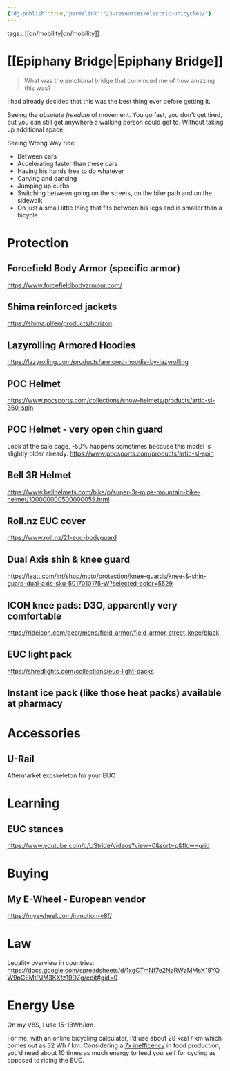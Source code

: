 ```yaml
---
{"dg-publish":true,"permalink":"/3-resources/electric-unicycles/"}
---
```


tags:: [[on/mobility\|on/mobility]] 

# [[Epiphany Bridge\|Epiphany Bridge]]
> What was the emotional bridge that convinced me of how amazing this was?

I had already decided that this was the best thing ever before getting it.

Seeing the *absolute freedom* of movement. You go fast, you don't get tired, but you can still get anywhere a walking person could get to. Without taking up additional space.

Seeing Wrong Way ride:
- Between cars
- Accelerating faster than these cars
- Having his hands free to do whatever
- Carving and dancing
- Jumping up curbs
- Switching between going on the streets, on the bike path and on the sidewalk
- On just a small little thing that fits between his legs and is smaller than a bicycle

# Protection
## Forcefield Body Armor (specific armor)
<https://www.forcefieldbodyarmour.com/>

## Shima reinforced jackets
<https://shima.pl/en/products/horizon>

## Lazyrolling Armored Hoodies
<https://lazyrolling.com/products/armored-hoodie-by-lazyrolling>

## POC Helmet
<https://www.pocsports.com/collections/snow-helmets/products/artic-sl-360-spin>

## POC Helmet - very open chin guard
Look at the sale page, -50% happens sometimes because this model is slightly older already.
<https://www.pocsports.com/products/artic-sl-spin>

## Bell 3R Helmet
<https://www.bellhelmets.com/bike/p/super-3r-mips-mountain-bike-helmet/100000000500000059.html>

## Roll.nz EUC cover
<https://www.roll.nz/21-euc-bodyguard>

## Dual Axis shin & knee guard
<https://leatt.com/int/shop/moto/protection/knee-guards/knee-&-shin-guard-dual-axis-sku-5017010175-W?selected-color=5529>

## ICON knee pads: D3O, apparently very comfortable
<https://rideicon.com/gear/mens/field-armor/field-armor-street-knee/black>

## EUC light pack
<https://shredlights.com/collections/euc-light-packs>

## Instant ice pack (like those heat packs) available at pharmacy

# Accessories
## U-Rail
Aftermarket exoskeleton for your EUC

# Learning
## EUC stances
<https://www.youtube.com/c/UStride/videos?view=0&sort=p&flow=grid>

# Buying
## My E-Wheel - European vendor
<https://myewheel.com/inmotion-v8f/>

# Law
Legality overview in countries: <https://docs.google.com/spreadsheets/d/1xgCTmNf7e2NzRWzMMsX19YQW9pGEMtPJM3KXfz19DZg/edit#gid=0>

# Energy Use
On my V8S, I use 15-18Wh/km.

For me, with an online bicycling calculator, I’d use about 28 kcal / km which comes out as 32 Wh / km. Considering a [7x inefficency](https://sustainability.emory.edu/wp-content/uploads/2018/02/InfoSheet-Energy26FoodProduction.pdf) in food production, you’d need about 10 times as much energy to feed yourself for cycling as opposed to riding the EUC.

